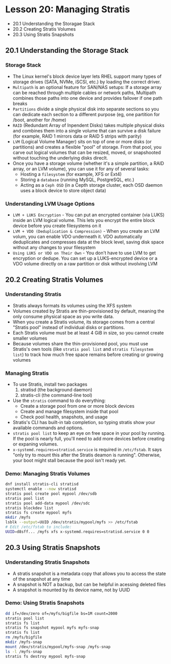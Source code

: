 # Lesson 20: Managing Stratis
- 20.1 Understanding the Storagae Stack
- 20.2 Creating Stratis Volumes
- 20.3 Using Stratis Snapshots

## 20.1 Understanding the Storage Stack
### Storage Stack
- The Linux kernel's block device layer lets RHEL support many types of storage drives (SATA, NVMe, iSCSI, etc.) by loading the correct driver.
- `Multipath` is an optional feature for SAN/NAS setups: If a storage array can be reached through multiple cables or network paths, Multipath combines those paths into one device and provides failover if one path breaks
- `Partitions` divide a single physical disk into separate sections so you can dedicate each section to a different purpose (eg, one partition for /boot, another for /home)
- `RAID` (Redundant Array of Inpendent Disks) takes multiple physical disks and combines them into a single volume that can survive a disk failure (for example, RAID 1 mirrors data or RAID 5 strips with parity)
- `LVM` (Logical Volume Manager) sits on top of one or more disks (or partitions) and creates a flexible "pool" of storage. From that pool, you carve out logical volumes that can be resized, moved, or snapshooted without touching the underlying disks direclt.
- Once you have a storage volume (whether it's a simple partition, a RAID array, or an LVM volume), you can use it for any of several tasks:
    - Hosting a `filesystem` (for example, XFS or Ext4)
    - Storing a `database` (running MySQL, PostgreSQL, etc.)
    - Acting as a `Ceph OSD` (in a Cepth storage cluster, each OSD daemon uses a block device to store object data)

### Understanding LVM Usage Options
- `LVM + LUKS Encryption` - You can put an encrypted container (via LUKS) inside an LVM logical volume. This lets you encrypt the entire block device before you create filesystems on it
- `LVM + VDO (Deduplication & Compression)` - When you create an LVM volum, you can enable VDO underneath it. VDO automatically deduplicates and compresses data at the block level, saving disk space without any changes to your filesystem
- `Using LUKS or VDO on Their Own` - You don't have to use LVM to get encryption or dedupe. You can set up a LUKS-encrypted device or a VDO volume directly on a raw partition or disk without involving LVM

## 20.2 Creating Stratis Volumes
### Understanding Stratis
- Stratis always formats its volumes using the XFS system
- Volumes created by Stratis are thin-provisioned by default, meaning the only consume physical space as you write data.
- When you create a Stratis volume, its storage comes from a central "Stratis pool" instead of individual disks or partitions.
- Each Stratis volume must be at least 4 GiB in size, so you cannot create smaller volumes
- Because volumes share the thin-provisioned pool, you must use Stratis's own tools (like `stratis pool list` and `stratis filesystem list`) to track how much free space remains before creating or growing volumes

### Managing Stratis
- To use Stratis, install two packages
    1. stratisd (the background daemon)
    2. stratis-cli (the command-line tool)
- Use the `stratis` command to do everything:
    - Create a storage pool from one or more block devices
    - Create and manage filesystem inside that pool
    - Check pool health, snapshots, and usage
- Stratis's CLI has built-in tab completion, so typing stratis <Tab> <Tab> show your available commands and options.
- `stratis pool list` to keep an eye on free space in your pool by running. If the pool is nearly full, you'll need to add more devices before creating or expaning volumes.
- `x-systemd.requires=stratisd.service` is required in `/etc/fstab`. It says "only try to mount this after the Stratis deamon is running". Otherwise, your boot might stall because the pool isn't ready yet.

### Demo: Managing Stratis Volumes
```bash
dnf install stratis-cli stratisd
systemctl enable --now stratisd
stratis pool create pool mypool /dev/sdb
stratis pool list
stratis pool add-data mypool /dev/sdc
stratis blockdev list
stratis fs create mypool myfs
mkdir /myfs
lsblk --output=UUID /dev/stratis/mypool/myfs >> /etc/fstab
# Edit /etc/fstab to include:
UUID=d8sff... /myfs xfs x-systemd.requires=stratisd.service 0 0
```

## 20.3 Using Stratis Snapshots
### Understanding Stratis Snapshots
- A stratis snapshot is a metadata copy that allows you to access the state of the snapshot at any time
- A snapshot is NOT a backup, but can be helpful in acessing deleted files
- A snapshot is mounted by its device name, not by UUID

### Demo: Using Stratis Snapshots
```bash
dd if=/dev/zero of=/myfs/bigfile bs=1M count=2000
stratis pool list
stratis fs list
stratis fs snapshot mypool myfs myfs-snap
stratis fs list
rm /myfs/bigfile
mkdir /myfs-snap
mount /dev/stratis/mypool/myfs-snap /myfs-snap
ls -l /myfs-snap
stratis fs destroy mypool myfs-snap
```